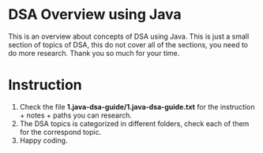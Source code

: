 # DSA Overview using Java

This is an overview about concepts of DSA using Java. This is just a small section of topics of DSA, this do not cover all of the sections, you need to do more research. Thank you so much for your time.


# Instruction

1. Check the file **1.java-dsa-guide/1.java-dsa-guide.txt** for the instruction + notes + paths you can research.
2. The DSA topics is categorized in different folders, check each of them for the correspond topic.
3. Happy coding.


